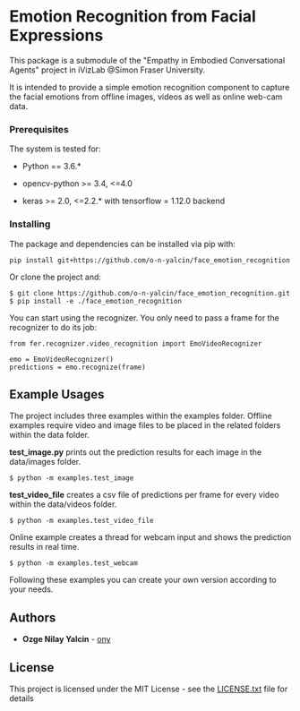 # Emotion Recognition from Facial Expressions

This package is a submodule of the "Empathy in Embodied
Conversational Agents" project in iVizLab @Simon Fraser University.

It is intended to provide a simple emotion recognition component
to capture the facial emotions from offline images, videos as well as online web-cam data.


### Prerequisites
The system is tested for:

- Python == 3.6.*

- opencv-python >= 3.4, <=4.0

- keras >= 2.0, <=2.2.* with tensorflow = 1.12.0  backend

### Installing
The package and dependencies can be installed via pip with:
```
pip install git+https://github.com/o-n-yalcin/face_emotion_recognition
```

Or clone the project and:

```
$ git clone https://github.com/o-n-yalcin/face_emotion_recognition.git
$ pip install -e ./face_emotion_recognition
```

You can start using the recognizer. You only need to pass a frame for the recognizer to do its job:
```
from fer.recognizer.video_recognition import EmoVideoRecognizer

emo = EmoVideoRecognizer()
predictions = emo.recognize(frame)
```

## Example Usages
The project includes three examples within the examples folder.
Offline examples require video and image files to be placed in
the related folders within the data folder.

**test_image.py** prints out the prediction results for each image in the data/images folder.
```
$ python -m examples.test_image
```

**test_video_file** creates a csv file of predictions per frame
for every video within the data/videos folder.
```
$ python -m examples.test_video_file
```

Online example creates a thread for webcam input and shows the prediction results in real time.
```
$ python -m examples.test_webcam
```

Following these examples you can create your own version according to your needs.

## Authors

* **Ozge Nilay Yalcin** - [ony](https://github.com/o-n-yalcin)

## License

This project is licensed under the MIT License - see the [LICENSE.txt](LICENSE.txt) file for details

